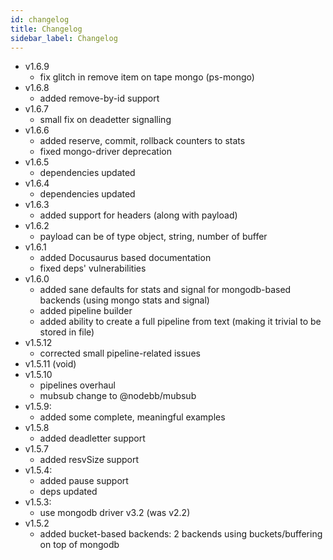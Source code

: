 ```yaml
---
id: changelog
title: Changelog
sidebar_label: Changelog
---
```

* v1.6.9
  * fix glitch in remove item on tape mongo (ps-mongo)
* v1.6.8
  * added remove-by-id support 
* v1.6.7
  * small fix on deadetter signalling   
* v1.6.6
  * added reserve, commit, rollback counters to stats
  * fixed mongo-driver deprecation
* v1.6.5
  * dependencies updated
* v1.6.4
  * dependencies updated
* v1.6.3
  * added support for headers (along with payload)
* v1.6.2
  * payload can be of type object, string, number of buffer
* v1.6.1
  * added Docusaurus based documentation
  * fixed deps' vulnerabilities
* v1.6.0
  * added sane defaults for stats and signal for mongodb-based backends (using mongo stats and signal)
  * added pipeline builder
  * added ability to create a full pipeline from text (making it trivial to be stored in file)
* v1.5.12
  * corrected small pipeline-related issues
* v1.5.11 (void)
* v1.5.10
  * pipelines overhaul
  * mubsub change to @nodebb/mubsub
* v1.5.9:
  * added some complete, meaningful examples
* v1.5.8
  * added deadletter support
* v1.5.7
  * added resvSize support
* v1.5.4:
  * added pause support
  * deps updated
* v1.5.3:
  * use mongodb driver v3.2 (was v2.2)
* v1.5.2
  * added bucket-based backends: 2 backends using buckets/buffering on top of mongodb
